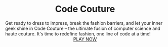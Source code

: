 <html>
  <head>
    <link rel="stylesheet" href="./node_modules/nes.css/css/nes.min.css">
    <link href="https://fonts.googleapis.com/css?family=Press+Start+2P" rel="stylesheet">
    <style>
      body {
        padding: 150px;
      }
      h1 {
        text-align: center;
      }
      .center {
        display: flex;
        flex-direction: column;
        align-items: center;
        justify-content: center;
      }
       #preloader{
        background-color: #fff;
        background-size: cover;
      }
    </style>
  </head>
  <body> 
    <div class="center" id="overlay">
      <h1>Code Couture</h1>
      <label>Get ready to dress to impress, break the fashion barriers, and let your inner geek shine in Code Couture – the ultimate fusion of computer science and haute couture. It's time to redefine fashion, one line of code at a time!</label>
      <a class="nes-btn is-primary" href="{{ site.baseurl }}/story" id="myButton">PLAY NOW</a>
      <audio id="hoverSound" src="audio/sfx/start.mp3"></audio>
    </div>
    <script>
    var hoverSound = document.getElementById("hoverSound");
    var myButton = document.getElementById("myButton");
    function playHoverSound() {
        hoverSound.currentTime = 0; // Reset the playback position to the beginning
        hoverSound.play();
    }
    myButton.addEventListener("mouseenter", playHoverSound);
    //loader                    
    var loader = document.getElementById("preloader");
        window.addEventListener("load", function(){
        loader.style.display = "none";
    })
    </script>
  </body>
</html>
